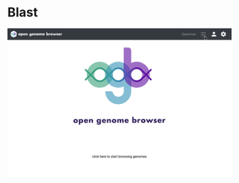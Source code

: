 <link rel="shortcut icon" type="image/svg+xml" href="favicon.svg">

# Blast

![blast demo](../media/blast.apng)
